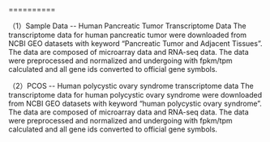 ==========

（1）Sample Data -- Human Pancreatic Tumor Transcriptome Data
The transcriptome data for human pancreatic tumor were downloaded from NCBI GEO datasets with keyword “Pancreatic Tumor and Adjacent Tissues”. The data are composed of microarray data and RNA-seq data. The data were preprocessed and normalized and undergoing with fpkm/tpm calculated and all gene ids converted to official gene symbols. 

（2）PCOS -- Human polycystic ovary syndrome transcriptome data
The transcriptome data for human polycystic ovary syndrome were downloaded from NCBI GEO datasets with keyword “human polycystic ovary syndrome”. The data are composed of microarray data and RNA-seq data. The data were preprocessed and normalized and undergoing with fpkm/tpm calculated and all gene ids converted to official gene symbols. 


